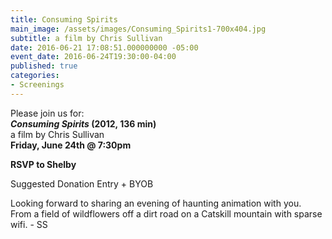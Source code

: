 ```yaml
---
title: Consuming Spirits
main_image: /assets/images/Consuming_Spirits1-700x404.jpg
subtitle: a film by Chris Sullivan
date: 2016-06-21 17:08:51.000000000 -05:00
event_date: 2016-06-24T19:30:00-04:00
published: true
categories:
- Screenings
---
```

<p>Please join us for:<br />
<b><i>Consuming Spirits</i> (2012, 136 min)</b><br />
a film by Chris Sullivan<br />
<b>Friday, June 24th @ 7:30pm </b></p>
<p><strong>RSVP to Shelby</strong></p>
<p>Suggested Donation Entry + BYOB</p>
<p>Looking forward to sharing an evening of haunting animation with you.<br />
From a field of wildflowers off a dirt road on a Catskill mountain with sparse wifi. - SS</p>
